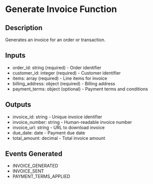 # Generate Invoice Function

## Description
Generates an invoice for an order or transaction.

## Inputs
- order_id: string (required) - Order identifier
- customer_id: integer (required) - Customer identifier
- items: array (required) - Line items for invoice
- billing_address: object (required) - Billing address
- payment_terms: object (optional) - Payment terms and conditions

## Outputs
- invoice_id: string - Unique invoice identifier
- invoice_number: string - Human-readable invoice number
- invoice_url: string - URL to download invoice
- due_date: date - Payment due date
- total_amount: decimal - Total invoice amount

## Events Generated
- INVOICE_GENERATED
- INVOICE_SENT
- PAYMENT_TERMS_APPLIED
